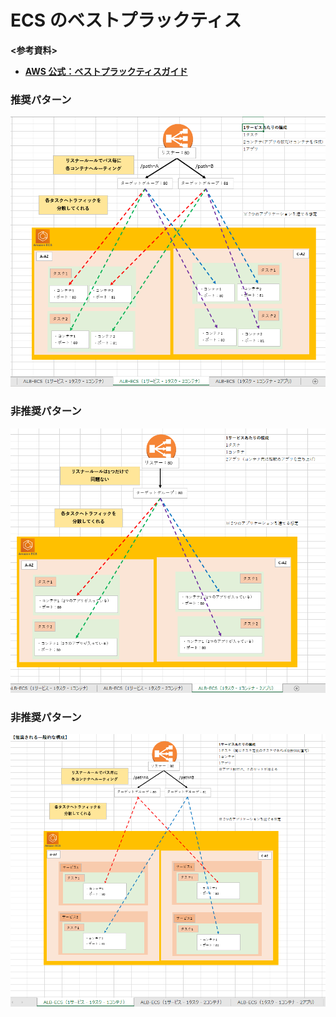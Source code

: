 # ECS のベストプラックティス

**<参考資料>**

- [**AWS 公式：ベストプラックティスガイド**](https://docs.aws.amazon.com/ja_jp/AmazonECS/latest/bestpracticesguide/bestpracticesguide.pdf)

### 推奨パターン

![alt text](../資料用画像/alb-ecs組み合わせパターン1.png)

### 非推奨パターン

![alt text](../資料用画像/alb-ecs組み合わせパターン2.png)

### 非推奨パターン

![alt text](../資料用画像/alb-ecs組み合わせパターン3.png)
